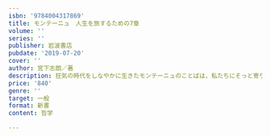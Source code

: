 ```yaml
---
isbn: '9784004317869'
title: モンテーニュ　人生を旅するための7章
volume: ''
series: ''
publisher: 岩波書店
pubdate: '2019-07-20'
cover: ''
author: 宮下志朗／著
description: 狂気の時代をしなやかに生きたモンテーニュのことばは，私たちにそっと寄り添い，心深くに沁み入ってくる．
price: '840'
genre: ''
target: 一般
format: 新書
content: 哲学

---
```

